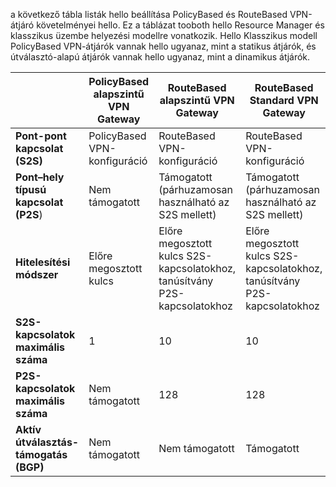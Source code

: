 a következő tábla listák hello beállítása PolicyBased és RouteBased VPN-átjáró követelményei hello. Ez a táblázat tooboth hello Resource Manager és klasszikus üzembe helyezési modellre vonatkozik. Hello Klasszikus modell PolicyBased VPN-átjárók vannak hello ugyanaz, mint a statikus átjárók, és útválasztó-alapú átjárók vannak hello ugyanaz, mint a dinamikus átjárók.

|  | **PolicyBased alapszintű VPN Gateway** | **RouteBased alapszintű VPN Gateway** | **RouteBased Standard VPN Gateway** | **RouteBased nagy teljesítményű VPN Gateway** |
| --- | --- | --- | --- | --- |
| **Pont-pont kapcsolat (S2S)** |PolicyBased VPN-konfiguráció |RouteBased VPN-konfiguráció |RouteBased VPN-konfiguráció |RouteBased VPN-konfiguráció |
| **Pont–hely típusú kapcsolat (P2S**) |Nem támogatott |Támogatott (párhuzamosan használható az S2S mellett) |Támogatott (párhuzamosan használható az S2S mellett) |Támogatott (párhuzamosan használható az S2S mellett) |
| **Hitelesítési módszer** |Előre megosztott kulcs |Előre megosztott kulcs S2S-kapcsolatokhoz, tanúsítvány P2S-kapcsolatokhoz |Előre megosztott kulcs S2S-kapcsolatokhoz, tanúsítvány P2S-kapcsolatokhoz |Előre megosztott kulcs S2S-kapcsolatokhoz, tanúsítvány P2S-kapcsolatokhoz |
| **S2S-kapcsolatok maximális száma** |1 |10 |10 |30 |
| **P2S-kapcsolatok maximális száma** |Nem támogatott |128 |128 |128 |
| **Aktív útválasztás-támogatás (BGP)** |Nem támogatott |Nem támogatott |Támogatott |Támogatott |

